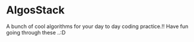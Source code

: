 # AlgosStack
A bunch of cool algorithms for your day to day coding practice.!! Have fun going through these ..:D
